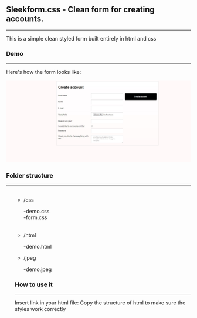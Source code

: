 <h2>
 Sleekform.css - Clean form for creating accounts.
</h2>
 <hr>
<p>This is a simple clean styled form built entirely in html and css
</p> 
<h3>
   Demo
</h3>
 <hr>
  <p>Here's how the form looks like:</p>
  <img src="screenshots/demo.jpg">
<h3>
   Folder structure
</h3>
 <hr>

 <ul style="list-style-type:circle">
 <ul>
  <li>/css</li>
      
-demo.css <br>
-form.css   
  <li>/html</li>

-demo.html
  <li>/jpeg</li>
 
-demo.jpeg
</ul>

<h3>How to use it</h3>
 <hr>
  <p>Insert link in your html file: <linkrel="..."/form.css>
  Copy the structure of html to make sure the styles work correctly
  </p>
 
